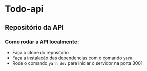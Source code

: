 # Todo-api

## Repositório da API

### Como rodar a API localmente:
- Faça o clone do repositório
- Faça a instalação das dependencias com o comando `yarn`
- Rode o comando `yarn dev` para iniciar o servidor na porta 3001
